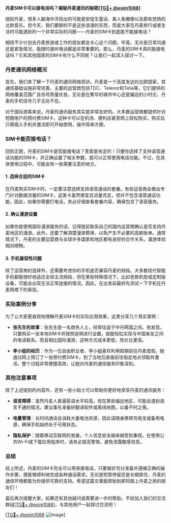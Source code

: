 **丹麦SIM卡可以接电话吗？揭秘丹麦通讯的秘密[[TG💪+ @esim1088](https://t.me/s/esim1088)]**

提起丹麦，很多人脑海中浮现出的可能是安徒生童话、美人鱼雕像以及那些悠扬的北欧音乐。但今天，我们要聊的不是这些浪漫的东西，而是大家在丹麦旅行或者生活时可能遇到的一个非常实际的问题——丹麦的SIM卡到底能不能接电话？

相信不少计划去丹麦旅游或工作的朋友都会关心这个问题。毕竟，无论是日常沟通还是紧急情况，能随时接听电话都是非常重要的。那么，丹麦的SIM卡真的能接电话吗？它和其他国家的SIM卡有什么不同呢？让我们一起深入探讨一下。

### 丹麦通讯网络概况

首先，我们来了解一下丹麦的通讯网络现状。丹麦是一个高度发达的北欧国家，其通信基础设施非常完善。主要的运营商包括TDC、Telenor和Telia等，它们提供的网络覆盖范围广且信号质量优良。无论是在繁华的城市中心还是偏远的小村庄，丹麦的手机信号几乎无处不在。

对于国际游客来说，丹麦的通讯服务其实是非常友好的。大多数运营商都提供针对短期用户的预付费SIM卡，这种卡可以在机场、便利店甚至网上轻松购买。购买后只需插入手机并激活即可开始使用，操作简单方便。

### SIM卡能否接电话？

回到正题，丹麦的SIM卡是否能接电话？答案是肯定的！只要你选择了支持语音通话功能的SIM卡，并正确设置了相关参数，就可以正常使用电话功能。不过，在具体使用过程中，可能会有一些需要注意的地方。

#### 1. 选择合适的SIM卡

在丹麦购买SIM卡时，一定要注意选择支持语音通话的套餐。有些运营商会推出专门针对数据流量的SIM卡，这类卡虽然便宜且流量充足，但并不包含语音通话功能。因此，如果你需要打电话，务必仔细查看套餐内容，确保包含了语音服务。

#### 2. 确认漫游设置

如果你是使用国际漫游服务的话，记得提前联系自己的国内运营商确认是否支持丹麦地区的漫游。此外，还要了解清楚漫游费用，以免产生不必要的高额账单。通常情况下，丹麦的主要运营商与全球许多国家和地区都有良好的合作关系，漫游体验相对顺畅。

#### 3. 手机兼容性问题

除了运营商的选择外，还需要考虑你的手机是否兼容丹麦的频段。大多数现代智能手机都能很好地适应全球主流频段，但在某些特殊情况下，比如老款机型或定制版设备，可能会出现无法正常连接的情况。因此，在出发前最好先测试一下手机在丹麦网络下的表现。

### 实际案例分享

为了让大家更直观地理解丹麦SIM卡的实际应用效果，这里分享几个真实案例：

- **张先生的故事**：张先生是一名商务人士，经常往返于中丹两国之间。他发现，只要购买一张本地SIM卡并按照说明进行设置，就能轻松实现与中国亲友之间的电话联系。而且相比国际漫游，这种方式成本更低，性价比更高。
  
- **李小姐的经历**：作为一位自由职业者，李小姐喜欢利用假期前往丹麦度假。她通过网上预订了一张预付费SIM卡，到了当地后直接前往指定地点领取并激活。整个过程非常便捷高效，让她对丹麦的通信服务印象深刻。

### 其他注意事项

除了上述提到的内容外，还有一些小贴士可以帮助你更好地享受丹麦的通讯服务：

- **语言障碍**：虽然丹麦人普遍英语水平较高，但在某些偏远地区，可能会遇到语言不通的情况。建议事先准备好翻译软件或离线地图，以备不时之需。
  
- **电量管理**：长时间通话会消耗大量电池资源，因此请随身携带充电宝或备用电源，确保手机始终处于可用状态。

- **隐私保护**：随着移动互联网的发展，个人信息安全越来越受到重视。在使用公共Wi-Fi或下载应用程序时，请务必提高警惕，避免泄露敏感信息。

### 总结

综上所述，丹麦的SIM卡完全可以用来接电话，只要做好充分准备并遵循正确的操作步骤，便能够顺利地完成各种通话需求。无论是短暂停留还是长期居住，丹麦的通信环境都能为你提供可靠的支持。希望这篇文章能帮助到即将踏上丹麦之旅的朋友们！

最后再次提醒大家，如果还有其他疑问或需要进一步的帮助，不妨加入我们的交流群组[[TG💪+ @esim1088](https://t.me/s/esim1088)]，与其他用户一起探讨交流吧！

[[TG💪+ @esim1088](https://t.me/s/esim1088) ![Image](https://i.postimg.cc/4NQfJmqS/Snipaste-2025-05-13-00-14-12.png)]